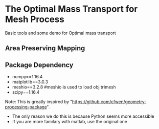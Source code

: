 # The Optimal Mass Transport for Mesh Process
Basic tools  and some demo for Optimal mass transport

## Area Preserving Mapping


## Package Dependency
- numpy==1.16.4
- matplotlib==3.0.3
- meshio==3.2.8  #meshio is used to load obj trimesh
- scipy==1.16.4



Note: This is greatly inspired by "https://github.com/cfwen/geometry-processing-package".
- The only reason we do this is because Python seems more accessible
- If you are more familary with matlab, use the original one




